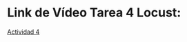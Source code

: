# Link de Vídeo Tarea 4 Locust:

[Actividad 4](https://drive.google.com/file/d/1GZpJUt559XrNlwX_BuwbdO_-mvCrAMUS/view?usp=sharing)